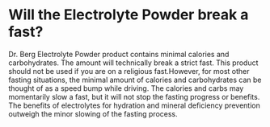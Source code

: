 # Will the Electrolyte Powder break a fast?

Dr. Berg Electrolyte Powder product contains minimal calories and carbohydrates. The amount will technically break a strict fast. This product should not be used if you are on a religious fast.However, for most other fasting situations, the minimal amount of calories and carbohydrates can be thought of as a speed bump while driving. The calories and carbs may momentarily slow a fast, but it will not stop the fasting progress or benefits. The benefits of electrolytes for hydration and mineral deficiency prevention outweigh the minor slowing of the fasting process.